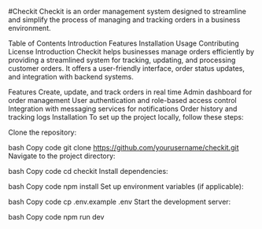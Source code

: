 #Checkit
Checkit is an order management system designed to streamline and simplify the process of managing and tracking orders in a business environment.

Table of Contents
Introduction
Features
Installation
Usage
Contributing
License
Introduction
Checkit helps businesses manage orders efficiently by providing a streamlined system for tracking, updating, and processing customer orders. It offers a user-friendly interface, order status updates, and integration with backend systems.

Features
Create, update, and track orders in real time
Admin dashboard for order management
User authentication and role-based access control
Integration with messaging services for notifications
Order history and tracking logs
Installation
To set up the project locally, follow these steps:

Clone the repository:

bash
Copy code
git clone https://github.com/yourusername/checkit.git
Navigate to the project directory:

bash
Copy code
cd checkit
Install dependencies:

bash
Copy code
npm install
Set up environment variables (if applicable):

bash
Copy code
cp .env.example .env
Start the development server:

bash
Copy code
npm run dev
